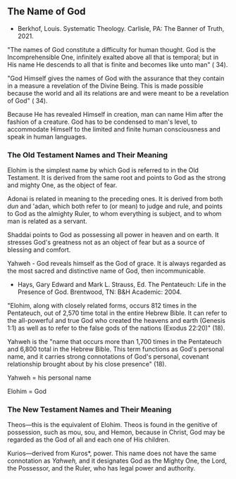 ## The Name of God

- Berkhof, Louis. Systematic Theology. Carlisle, PA: The Banner of Truth, 2021.

"The names of God constitute a difficulty for human thought. God is the Incomprehensible One, infinitely exalted above all that is temporal; but in His name He descends to all that is finite and becomes like unto man" ( 34).

"God Himself gives the names of God with the assurance that they contain in a measure a revelation of the Divine Being. This is made possible because the world and all its relations are and were meant to be a revelation of God" ( 34).

Because He has revealed Himself in creation, man can name Him after the fashion of a creature. God has to be condensed to man's level, to accommodate Himself to the limited and finite human consciousness and speak in human languages.

### The Old Testament Names and Their Meaning

Elohim is the simplest name by which God is referred to in the Old Testament. It is derived from the same root and points to God as the strong and mighty One, as the object of fear.

Adonai is related in meaning to the preceding ones. It is derived from both *dun* and 'adan, which both refer to (or mean) to judge and rule, and points to God as the almighty Ruler, to whom everything is subject, and to whom man is related as a servant.

Shaddai points to God as possessing all power in heaven and on earth. It stresses God's greatness not as an object of fear but as a source of blessing and comfort.

Yahweh - God reveals himself as the God of grace. It is always regarded as the most sacred and distinctive name of God, then incommunicable.

- Hays, Gary Edward and Mark L. Strauss, Ed. The Pentateuch: Life in the Presence of God. Brentwood, TN: B&H Academic: 2004.

"Elohim, along with closely related forms, occurs 812 times in the Pentateuch, out of 2,570 time total in the entire Hebrew Bible. It can refer to the all-powerful and true God who created the heavens and earth (Genesis 1:1) as well as to refer to the false gods of the nations (Exodus 22:20)" (18).

Yahweh is the "name that occurs more than 1,700 times in the Pentateuch and 6,800 total in the Hebrew Bible. This term functions as God's personal name, and it carries strong connotations of God's personal, covenant relationship brought about by his close presence" (18).

Yahweh = his personal name

Elohim = God

### The New Testament Names and Their Meaning

Theos—this is the equivalent of Elohim. Theos is found in the genitive of possession, such as mou, sou, and Hemon, because in Christ, God may be regarded as the God of all and each one of His children.

Kurios—derived from Kuros*, power. This name does not have the same connotation as *Yahweh,* and it designates God as the Mighty One, the Lord, the Possessor, and the Ruler, who has legal power and authority.